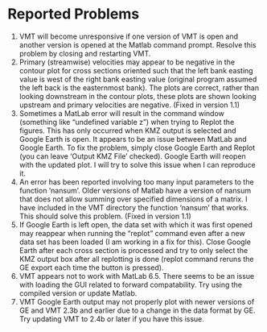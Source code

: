 # Reported Problems #
  1. VMT will become unresponsive if one version of VMT is open and another version is opened at the Matlab command prompt.  Resolve this problem by closing and restarting VMT.
  1. Primary (streamwise) velocities may appear to be negative in the contour plot for cross sections oriented such that the left bank easting value is west of the right bank easting value (original program assumed the left back is the easternmost bank).  The plots are correct, rather than looking downstream in the contour plots, these plots are shown looking upstream and primary velocities are negative. (Fixed in version 1.1)
  1. Sometimes a MatLab error will result in the command window (something like “undefined variable z”) when trying to Replot the figures.  This has only occurred when KMZ output is selected and Google Earth is open.  It appears to be an issue between MatLab and Google Earth.  To fix the problem, simply close Google Earth and Replot (you can leave ‘Output KMZ File’ checked).  Google Earth will reopen with the updated plot.  I will try to solve this issue when I can reproduce it.
  1. An error has been reported involving too many input parameters to the function ‘nansum’.  Older versions of Matlab have a version of nansum that does not allow summing over specified dimensions of a matrix.  I have included in the VMT directory the function ‘nansum’ that works.  This should solve this problem.  (Fixed in version 1.1)
  1. If Google Earth is left open, the data set with which it was first opened may reappear when running the “replot” command even after a new data set has been loaded (I am working in a fix for this).   Close Google Earth after each cross section is processed and try to only select the KMZ output box after all replotting is done (replot command reruns the GE export each time the button is pressed).
  1. VMT appears not to work with MatLab 6.5.  There seems to be an issue with loading the GUI related to forward compatability.  Try using the compiled version or update Matlab.
  1. VMT Google Earth output may not properly plot with newer versions of GE and VMT 2.3b and earlier due to a change in the data format by GE.  Try updating VMT to 2.4b or later if you have this issue.